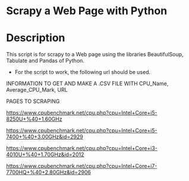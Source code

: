 # Scrapy a Web Page with Python

# Description

This script is for scrapy to a Web page using the libraries BeautifulSoup, Tabulate and Pandas of Python.

- For the script to work, the following url should be used.

INFORMATION TO GET AND MAKE A .CSV FILE WITH
CPU_Name, Average_CPU_Mark, URL

PAGES TO SCRAPING

https://www.cpubenchmark.net/cpu.php?cpu=Intel+Core+i5-8250U+%40+1.60GHz

https://www.cpubenchmark.net/cpu.php?cpu=Intel+Core+i5-7400+%40+3.00GHz&id=2929

https://www.cpubenchmark.net/cpu.php?cpu=Intel+Core+i3-4010U+%40+1.70GHz&id=2012

https://www.cpubenchmark.net/cpu.php?cpu=Intel+Core+i7-7700HQ+%40+2.80GHz&id=2906
